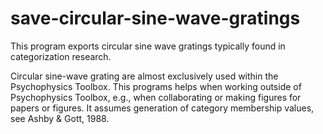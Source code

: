 save-circular-sine-wave-gratings
================================

This program exports circular sine wave gratings typically found in categorization research.

Circular sine-wave grating are almost exclusively used within the Psychophysics Toolbox.
This programs helps when working outside of Psychophysics Toolbox, e.g., when collaborating or making figures for papers or figures.
It assumes generation of category membership values, see Ashby & Gott, 1988.
